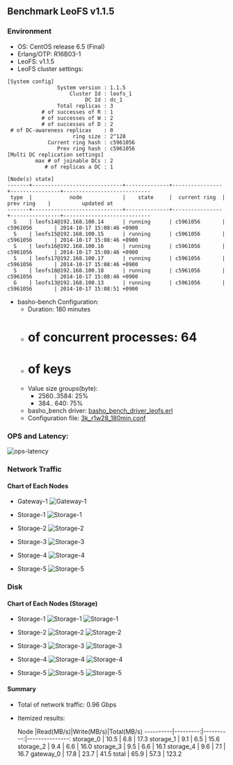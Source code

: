 ## Benchmark LeoFS v1.1.5

### Environment

* OS: CentOS release 6.5 (Final)
* Erlang/OTP: R16B03-1
* LeoFS: v1.1.5
* LeoFS cluster settings:

```
[System config]
                System version : 1.1.5
                    Cluster Id : leofs_1
                         DC Id : dc_1
                Total replicas : 3
           # of successes of R : 1
           # of successes of W : 2
           # of successes of D : 2
 # of DC-awareness replicas    : 0
                     ring size : 2^128
             Current ring hash : c5961056
                Prev ring hash : c5961056
[Multi DC replication settings]
         max # of joinable DCs : 2
            # of replicas a DC : 1

[Node(s) state]
-------+-----------------------------+--------------+----------------+----------------+----------------------------
 type  |            node             |    state     |  current ring  |   prev ring    |          updated at         
-------+-----------------------------+--------------+----------------+----------------+----------------------------
  S    | leofs14@192.168.100.14      | running      | c5961056       | c5961056       | 2014-10-17 15:08:46 +0900
  S    | leofs15@192.168.100.15      | running      | c5961056       | c5961056       | 2014-10-17 15:08:46 +0900
  S    | leofs16@192.168.100.16      | running      | c5961056       | c5961056       | 2014-10-17 15:08:46 +0900
  S    | leofs17@192.168.100.17      | running      | c5961056       | c5961056       | 2014-10-17 15:08:46 +0900
  S    | leofs18@192.168.100.18      | running      | c5961056       | c5961056       | 2014-10-17 15:08:46 +0900
  G    | leofs13@192.168.100.13      | running      | c5961056       | c5961056       | 2014-10-17 15:08:51 +0900

```

* basho-bench Configuration:
    * Duration: 180 minutes
    * # of concurrent processes: 64
    * # of keys
    * Value size groups(byte):
        *   2560..3584:  25%
        *    384.. 640:  75%
    * basho_bench driver: [basho_bench_driver_leofs.erl](https://github.com/leo-project/leofs/blob/develop/test/src/basho_bench_driver_leofs.erl)
    * Configuration file: [3k_r1w28_180min.conf](20141017_150923/3k_r1w28_180min.conf)

### OPS and Latency:

![ops-latency](20141017_150923/summary.png)

### Network Traffic
#### Chart of Each Nodes

* Gateway-1
![Gateway-1](leofs13_20141017_150922/sar_1_20141017_150922_p1p1-if1.png)

* Storage-1
![Storage-1](leofs14_20141017_150922/sar_3_20141017_150922_p1p1-if1.png)

* Storage-2
![Storage-2](leofs15_20141017_150922/sar_3_20141017_150922_p1p1-if1.png)

* Storage-3
![Storage-3](leofs16_20141017_150922/sar_3_20141017_150922_p1p1-if1.png)

* Storage-4
![Storage-4](leofs17_20141017_150922/sar_3_20141017_150922_p1p1-if1.png)

* Storage-5
![Storage-5](leofs18_20141017_150922/sar_2_20141017_150922_p1p1-if1.png)


### Disk
#### Chart of Each Nodes (Storage)

* Storage-1
![Storage-1](leofs14_20141017_150922/sar_3_20141017_150922_dev8-16-t1.png)
![Storage-1](leofs14_20141017_150922/sar_3_20141017_150922_dev8-16-t2.png)

* Storage-2
![Storage-2](leofs15_20141017_150922/sar_3_20141017_150922_dev8-16-t1.png)
![Storage-2](leofs15_20141017_150922/sar_3_20141017_150922_dev8-16-t2.png)

* Storage-3
![Storage-3](leofs16_20141017_150922/sar_3_20141017_150922_dev8-16-t1.png)
![Storage-3](leofs16_20141017_150922/sar_3_20141017_150922_dev8-16-t2.png)

* Storage-4
![Storage-4](leofs17_20141017_150922/sar_3_20141017_150922_dev8-16-t1.png)
![Storage-4](leofs17_20141017_150922/sar_3_20141017_150922_dev8-16-t2.png)

* Storage-5
![Storage-5](leofs18_20141017_150922/sar_2_20141017_150922_dev8-16-t1.png)
![Storage-5](leofs18_20141017_150922/sar_2_20141017_150922_dev8-16-t2.png)


#### Summary

* Total of network traffic: 0.96 Gbps
* Itemized results:

   Node   |Read(MB/s)|Write(MB/s)|Total(MB/s)
----------|---------:|----------:|---------------:
storage_0 |     10.5 |       6.8 |      17.3
storage_1 |      9.1 |       6.5 |      15.6
storage_2 |      9.4 |       6.6 |      16.0
storage_3 |      9.5 |       6.6 |      16.1
storage_4 |      9.6 |       7.1 |      16.7
gateway_0 |     17.8 |      23.7 |      41.5
total     |     65.9 |      57.3 |     123.2
